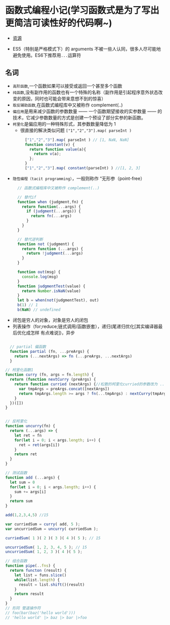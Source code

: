 # 函数式编程小记(学习函数式是为了写出更简洁可读性好的代码啊~)

+ [资源](https://github.com/ikcamp/Functional-Light-JS/blob/zh-cn/ch1.md#%E8%B5%84%E6%BA%90)

+ ES5（特别是严格模式下）的 arguments 不被一些人认同，很多人尽可能地避免使用。ES6下推荐用`...`运算符

## 名词

+ `高阶函数`,一个函数如果可以接受或返回一个甚至多个函数
+ `纯函数`,没有副作用的函数也有一个特殊的名称（副作用是引起程序意外状态改变的原因，同时也可能会带来意想不到的惊喜）
+ `取反辅助函数`,在函数式编程库中又被称作 complement(..)
+ `偏应用`是用来减少函数的参数数量 —— 一个函数期望接收的实参数量 —— 的技术，它减少参数数量的方式是创建一个预设了部分实参的新函数。
+ `柯里化`是偏应用的一种特殊形式，其参数数量降低为 1
  + 很直接的解决类似问题 `["1","2","3"].map( parseInt )`
    ```js
      ["1","2","3"].map( parseInt ) // [1, NaN, NaN]
      function constant(v) {
        return function value(a){
          return v(a);
        };
      }
      ["1","2","3"].map( constant(parseInt) ) //[1, 2, 3]
    ```
+ `隐性编程（tacit programming）`，一般则称作 “无形参（point-free）
    ```js
      // 函数式编程库中又被称作 complement(..)

      // 替代if
      function when (judgment,fn) {
        return function(...args) {
          if (judgment(...args)) {
            return fn(...args)
          }
        }
      }

      // 替代逆判断
      function not (judgment) {
        return function (...args) {
          return !judgment(...args)
        }
      }

      function out(msg) {
        console.log(msg)
      }
      function judgmentTest(value) {
        return Number.isNaN(value)
      }
      let b = when(not(judgmentTest), out)
      b(1) // 1
      b(NaN) // undefined
    ```
+ 闭包是穷人的对象，对象是穷人的闭包
+ 列表操作（for;reduce;链式调用/函数嵌套），递归(尾递归优化[其实编译器最后优化成怎样 有点难说])，异步

```javaScript

  // partial 偏函数
  function partial (fn, ...preArgs) {
    return (...nextArgs) => fn (...preArgs, ...nextArgs)
  }

  ```

  ```js
  // 柯里化函数1
  function curry (fn, args = fn.length) {
    return (function nextCurry (preArgs) {
      return function curried (nextArgs) {//松散的柯里化curried的参数改为 ...nextArgs 
        var tmpArgs = preArgs.concat([nextArgs])
        return tmpArgs.length >= args ? fn(...tmpArgs) : nextCurry(tmpArgs)
      }
    })([])
  }


  // 反柯里化
  function uncurry(fn) {
    return (...args) => {
      let ret = fn
      for(let i = 0; i < args.length; i++) {
        ret = ret(args[i])
      }
      return ret
    }
  }

  // 测试函数
  function add (...args) {
    let sum = 0
    for(let i = 0; i < args.length; i++) {
      sum += args[i]
    }
    return sum
  }

  add(1,2,3,4,5) //15

  var curriedSum = curry( add, 5 );
  var uncurriedSum = uncurry( curriedSum );

  curriedSum( 1 )( 2 )( 3 )( 4 )( 5 ); // 15

  uncurriedSum( 1, 2, 3, 4, 5 ); // 15
  uncurriedSum( 1, 2, 3 )( 4 )( 5 );

  // 组合函数
  function pipe(..fns) {
    return functon (result) {
      let list = funs.slice()
      while(list.length) {
        result = list.shift()(result)
      }
      return result
    }
  }
  // 形同 管道操作符
  // foo(bar(baz('hello world')))
  // 'hello world' |> baz |> bar |>foo

```